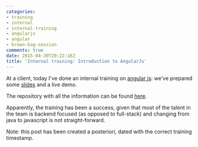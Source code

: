 ```yaml
---
categories:
- training
- internal
- internal-training
- angularjs
- angular
- brown-bag-session
comments: true
date: 2015-04-30T20:22:16Z
title: 'Internal training: Introduction to AngularJs'
---
```


At a client, today I've done an internal training on [angular js][angular]: we've prepared some [slides][slides] and a live demo.

The repository with all the information can be found [here][repo].

Apparently, the training has been a success, given that most of the talent in the team is backend focused (as opposed to full-stack) and changing from java to javascript is not straight-forward.

Note: this post has been created a posteriori, dated with the correct training timestamp.

[angular]: https://angularjs.org/
[repo]: https://github.com/alvarogarcia7/demo-frontend-angularjs
[slides]: https://github.com/alvarogarcia7/demo-frontend-angularjs/tree/master/slides

